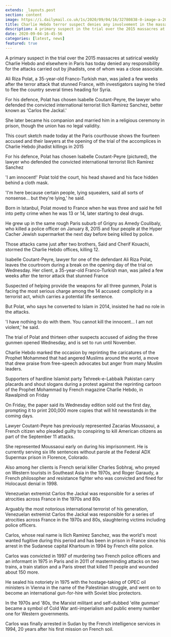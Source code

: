 ```yaml
---
extends: _layouts.post
section: content
image: https://i.dailymail.co.uk/1s/2020/09/04/16/32780838-0-image-a-208_1599232474158.jpg 
title: Charlie Hebdo terror suspect denies any involvement in the massacre 
description: A primary suspect in the trial over the 2015 massacres at satirical weekly Charlie Hebdo and elsewhere in Paris has today denied any responsibility for the attacks. 
date: 2020-09-04-16-45-56 
categories: [latest, news] 
featured: true 
--- 
```

A primary suspect in the trial over the 2015 massacres at satirical weekly Charlie Hebdo and elsewhere in Paris has today denied any responsibility for the attacks carried out by jihadists, one of whom was a close associate.

Ali Riza Polat, a 35-year-old Franco-Turkish man, was jailed a few weeks after the terror attack that stunned France, with investigators saying he tried to flee the country several times heading for Syria.

For his defence, Polat has chosen Isabelle Coutant-Peyre, the lawyer who defended the convicted international terrorist Ilich Ramirez Sanchez, better known as 'Carlos the Jackal.' 

She later became his companion and married him in a religious ceremony in prison, though the union has no legal validity. 

This court sketch made today at the Paris courthouse shows the fourteen accused and their lawyers at the opening of the trial of the accomplices in Charlie Hebdo jihadist killings in 2015

For his defence, Polat has chosen Isabelle Coutant-Peyre (pictured), the lawyer who defended the convicted international terrorist Ilich Ramirez Sanchez

'I am innocent!' Polat told the court, his head shaved and his face hidden behind a cloth mask.

'I'm here because certain people, lying squealers, said all sorts of nonsense... but they're lying,' he said. 

Born in Istanbul, Polat moved to France when he was three and said he fell into petty crime when he was 13 or 14, later starting to deal drugs.

He grew up in the same rough Paris suburb of Grigny as Amedy Coulibaly, who killed a police officer on January 8, 2015 and four people at the Hyper Cacher Jewish supermarket the next day before being killed by police.

Those attacks came just after two brothers, Said and Cherif Kouachi, stormed the Charlie Hebdo offices, killing 12.

Isabelle Coutant-Peyre, lawyer for one of the defendant Ali Riza Polat, leaves the courtroom during a break on the opening day of the trial on Wednesday. Her client, a 35-year-old Franco-Turkish man, was jailed a few weeks after the terror attack that stunned France

Suspected of helping provide the weapons for all three gunmen, Polat is facing the most serious charge among the 14 accused: complicity in a terrorist act, which carries a potential life sentence.

But Polat, who says he converted to Islam in 2014, insisted he had no role in the attacks.

'I have nothing to do with them. You cannot kill the innocent... I am not violent,' he said. 

The trial of Polat and thirteen other suspects accused of aiding the three gunmen opened Wednesday, and is set to run until November.

Charlie Hebdo marked the occasion by reprinting the caricatures of the Prophet Mohammed that had angered Muslims around the world, a move that drew praise from free-speech advocates but anger from many Muslim leaders.

Supporters of hardline Islamist party Tehreek-e-Labbaik Pakistan carry placards and shout slogans during a protest against the reprinting cartoon of the Prophet Mohammad by French magazine Charlie Hebdo, in Rawalpindi on Friday 

On Friday, the paper said its Wednesday edition sold out the first day, prompting it to print 200,000 more copies that will hit newsstands in the coming days.

Lawyer Coutant-Peyre has previously represented Zacarias Moussaoui, a French citizen who pleaded guilty to conspiring to kill American citizens as part of the September 11 attacks. 

She represented Moussaoui early on during his imprisonment. He is currently serving six life sentences without parole at the Federal ADX Supermax prison in Florence, Colorado. 

Also among her clients is French serial killer Charles Sobhraj, who preyed on Western tourists in Southeast Asia in the 1970s, and Roger Garaudy, a French philosopher and resistance fighter who was convicted and fined for Holocaust denial in 1998. 

Venezuelan extremist Carlos the Jackal was responsible for a series of atrocities across France in the 1970s and 80s

Arguably the most notorious international terrorist of his generation, Venezuelan extremist Carlos the Jackal was responsible for a series of atrocities across France in the 1970s and 80s, slaughtering victims including police officers. 

Carlos, whose real name is Ilich Ramirez Sanchez, was the world's most wanted fugitive during this period and has been in prison in France since his arrest in the Sudanese capital Khartoum in 1994 by French elite police.

Carlos was convicted in 1997 of murdering two French police officers and an informant in 1975 in Paris and in 2011 of masterminding attacks on two trains, a train station and a Paris street that killed 11 people and wounded about 150 more.

He sealed his notoriety in 1975 with the hostage-taking of OPEC oil ministers in Vienna in the name of the Palestinian struggle, and went on to become an international gun-for-hire with Soviet bloc protectors.

In the 1970s and '80s, the Marxist militant and self-dubbed 'elite gunman' became a symbol of Cold War anti-imperialism and public enemy number one for Western governments.

Carlos was finally arrested in Sudan by the French intelligence services in 1994, 20 years after his first mission on French soil.

